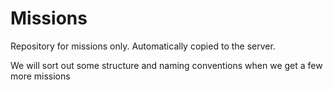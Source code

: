 # Missions
Repository for missions only. Automatically copied to the server.

We will sort out some structure and naming conventions when we get a few more missions
